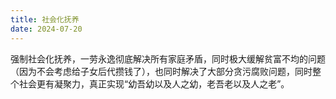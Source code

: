 ```yaml
---
title: 社会化抚养
date: 2024-07-20
---
```


强制社会化抚养，一劳永逸彻底解决所有家庭矛盾，同时极大缓解贫富不均的问题（因为不会考虑给子女后代攒钱了），也同时解决了大部分贪污腐败问题，同时整个社会更有凝聚力，真正实现“幼吾幼以及人之幼，老吾老以及人之老”。
